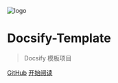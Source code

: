<!-- 封面页 -->

![logo](https://sogrey.top/img/logo/sogrey.github.io.svg)

# Docsify-Template

> Docsify 模板项目


[GitHub](https://github.com/Sogrey/Docsify-Template)
[开始阅读](/pages/quick-start)
